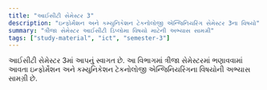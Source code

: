 ```yaml
---
title: "આઈસીટી સેમેસ્ટર 3"
description: "ઇન્ફોર્મેશન અને કમ્યુનિકેશન ટેકનોલોજી એન્જિનિયરિંગ સેમેસ્ટર 3ના વિષયો"
summary: "ત્રીજા સેમેસ્ટર આઈસીટી ડિપ્લોમા વિષયો માટેની અભ્યાસ સામગ્રી"
tags: ["study-material", "ict", "semester-3"]
---
```


આઈસીટી સેમેસ્ટર 3માં આપનું સ્વાગત છે. આ વિભાગમાં ત્રીજા સેમેસ્ટરમાં ભણાવવામાં આવતા ઇન્ફોર્મેશન અને કમ્યુનિકેશન ટેકનોલોજી એન્જિનિયરિંગના વિષયોની અભ્યાસ સામગ્રી છે.

